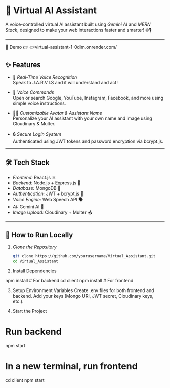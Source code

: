 # 🤖 Virtual AI Assistant

A voice-controlled virtual AI assistant built using *Gemini AI* and *MERN Stack*, designed to make your web interactions faster and smarter! 🌐🎙

---

🎥 Demo
👉 👉virtual-assistant-1-0dim.onrender.com/

## ✨ Features

- 🎤 *Real-Time Voice Recognition*  
  Speak to J.A.R.V.I.S and it will understand and act!

- 🔎 *Voice Commands*  
  Open or search Google, YouTube, Instagram, Facebook, and more using simple voice instructions.

- 🧑‍🎨 *Customizable Avatar & Assistant Name*  
  Personalize your AI assistant with your own name and image using Cloudinary & Multer.

- 🔒 *Secure Login System*  
  Authenticated using JWT tokens and password encryption via bcrypt.js.

---

## 🛠 Tech Stack

- *Frontend:* React.js ⚛  
- *Backend:* Node.js + Express.js 🚀  
- *Database:* MongoDB 🍃  
- *Authentication:* JWT + bcrypt.js 🔐  
- *Voice Engine:* Web Speech API 🗣  
- *AI:* Gemini AI 🧠  
- *Image Upload:* Cloudinary + Multer 📤

---

## 🚀 How to Run Locally

1. *Clone the Repository*
   ```bash
   git clone https://github.com/yourusername/Virtual_Assistant.git
   cd Virtual_Assistant
   
2. Install Dependencies

npm install   # For backend
cd client
npm install   # For frontend

3. Setup Environment Variables
Create .env files for both frontend and backend. Add your keys (Mongo URI, JWT secret, Cloudinary keys, etc.).

4. Start the Project
# Run backend
npm start
# In a new terminal, run frontend
cd client
npm start
